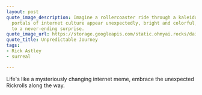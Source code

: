 ```yaml
---
layout: post
quote_image_description: Imagine a rollercoaster ride through a kaleidoscope where
  portals of internet culture appear unexpectedly, bright and colorful, each leading
  to a never-ending surprise.
quote_image_url: https://storage.googleapis.com/static.ohmyai.rocks/daily/2024-04-29.jpg
quote_title: Unpredictable Journey
tags:
- Rick Astley
- surreal

---
```


Life's like a mysteriously changing internet meme, embrace the unexpected Rickrolls along the way.